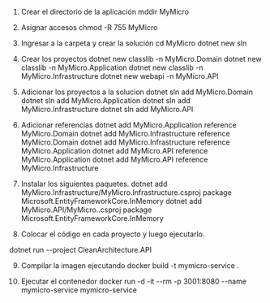 1. Crear el directorio de la aplicación
mddir MyMicro

2. Asignar accesos
chmod -R 755 MyMicro

3. Ingresar a la carpeta y crear la solución
cd MyMicro
dotnet new sln

4. Crear los proyectos
dotnet new classlib -n MyMicro.Domain
dotnet new classlib -n MyMicro.Application
dotnet new classlib -n MyMicro.Infrastructure
dotnet new webapi -n MyMicro.API

5. Adicionar los proyectos a la solucion
dotnet sln add MyMicro.Domain
dotnet sln add MyMicro.Application
dotnet sln add MyMicro.Infrastructure
dotnet sln add MyMicro.API

6. Adicionar referencias
dotnet add MyMicro.Application reference MyMicro.Domain
dotnet add MyMicro.Infrastructure reference MyMicro.Domain
dotnet add MyMicro.Infrastructure reference MyMicro.Application
dotnet add MyMicro.API reference MyMicro.Application
dotnet add MyMicro.API reference MyMicro.Infrastructure

7. Instalar los siguientes paquetes.
dotnet add MyMicro.Infrastructure/MyMicro.Infrastructure.csproj package Microsoft.EntityFrameworkCore.InMemory
dotnet add MyMicro.API/MyMicro..csproj package Microsoft.EntityFrameworkCore.InMemory


8. Colocar el código en cada proyecto y luego ejecutarlo.

dotnet run --project CleanArchitecture.API

9. Compilar la imagen ejecutando
docker build -t mymicro-service .

10. Ejecutar el contenedor
docker run -d -it --rm -p 3001:8080 --name mymicro-service mymicro-service


